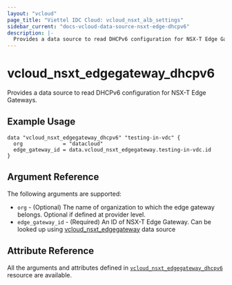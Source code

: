 ```yaml
---
layout: "vcloud"
page_title: "Viettel IDC Cloud: vcloud_nsxt_alb_settings"
sidebar_current: "docs-vcloud-data-source-nsxt-edge-dhcpv6"
description: |-
  Provides a data source to read DHCPv6 configuration for NSX-T Edge Gateways.
---
```


# vcloud\_nsxt\_edgegateway\_dhcpv6

Provides a data source to read DHCPv6 configuration for NSX-T Edge Gateways.

## Example Usage

```hcl
data "vcloud_nsxt_edgegateway_dhcpv6" "testing-in-vdc" {
  org             = "datacloud"
  edge_gateway_id = data.vcloud_nsxt_edgegateway.testing-in-vdc.id
}
```

## Argument Reference

The following arguments are supported:

* `org` - (Optional) The name of organization to which the edge gateway belongs. Optional if defined at provider level.
* `edge_gateway_id` - (Required) An ID of NSX-T Edge Gateway. Can be looked up using
  [vcloud_nsxt_edgegateway](/providers/terraform-viettelidc/vcloud/latest/docs/data-sources/nsxt_edgegateway) data source

## Attribute Reference

All the arguments and attributes defined in
[`vcloud_nsxt_edgegateway_dhcpv6`](/providers/terraform-viettelidc/vcloud/latest/docs/resources/nsxt_edgegateway_dhcpv6)
resource are available.
